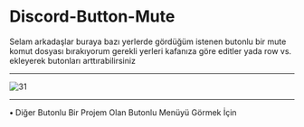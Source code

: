 # Discord-Button-Mute


Selam arkadaşlar buraya bazı yerlerde gördüğüm istenen butonlu bir mute  komut dosyası bırakıyorum gerekli yerleri kafanıza göre editler yada row vs. ekleyerek butonları arttırabilirsiniz

 <hr>

<img src="https://cdn.discordapp.com/attachments/855103466485973022/894901821506740254/unknown.png" alt="31" />

<hr>


<strong>•</strong> Diğer Butonlu Bir Projem Olan Butonlu Menüyü Görmek İçin 
<a href link="https://github.com/Cennk/Discord-buton-menu">
